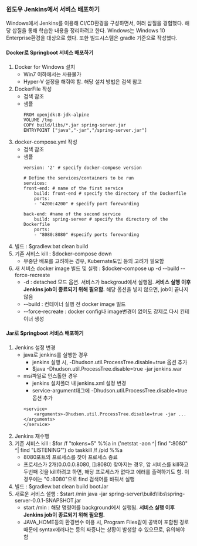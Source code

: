 ### 윈도우 Jenkins에서 서비스 배포하기
Windows에서 Jenkins를 이용해 CI/CD환경을 구성하면서, 여러 삽질을 경험했다. 해당 삽질을 통해 학습한 내용을 정리하려고 한다. Windows는 Windows 10 Enterprise환경을 대상으로 했다. 또한 빌드시스템은 gradle 기준으로 작성했다.

#### Docker로 Springboot 서비스 배포하기
1. Docker for Windows 설치
    - Win7 이하에서는 사용불가
    - Hyper-V 설정을 해줘야 함. 해당 설치 방법은 검색 참고
2. DockerFile 작성
    - 검색 참조
    - 샘플
        ```
        FROM openjdk:8-jdk-alpine
        VOLUME /tmp
        COPY build/libs/*.jar spring-server.jar
        ENTRYPOINT ["java","-jar","/spring-server.jar"]
        ```
3. docker-compose.yml 작성
    - 검색 참조
    - 샘플
        ```
        version: '2' # specify docker-compose version
 
        # Define the services/containers to be run
        services:
        front-end: # name of the first service
            build: front-end # specify the directory of the Dockerfile
            ports:
            - "4200:4200" # specify port forewarding
        
        back-end: #name of the second service
            build: spring-server # specify the directory of the Dockerfile
            ports:
            - "8080:8080" #specify ports forewarding
        ```
4. 빌드 : $gradlew.bat clean build
5. 기존 서비스 kill : $docker-compose down
    - 무중단 배포를 고려하는 경우, Kubernate도입 등의 고려가 필요함
6. 새 서비스 docker image 빌드 및 실행 : $docker-compose up -d --build --force-recreate
    - -d : detached 모드 옵션. 서비스가 backgroud에서 실행됨. __서비스 실행 이후 Jenkins job이 종료되기 위해 필요함.__ 해당 옵션을 넣지 않으면, job이 끝나지 않음
    - --build : 컨테이너 실행 전 docker image 빌드
    - --force-recreate : docker config나 image변경이 없어도 강제로 다시 컨테이너 생성

#### Jar로 Springboot 서비스 배포하기
1. Jenkins 설정 변경
    - java로 jenkins를 실행한 경우
        - jenkins 실행 시, -Dhudson.util.ProcessTree.disable=true 옵션 추가
        - $java -Dhudson.util.ProcessTree.disable=true -jar jenkins.war
    - msi파일로 인스톨한 경우
        - jenkins 설치폴더 내 jenkins.xml 설정 변경
        - service-argument태그에 -Dhudson.util.ProcessTree.disable=true 옵션 추가
        ```
        <service>
            <arguments>-Dhudson.util.ProcessTree.disable=true -jar ...</arguments>
        </service>
        ```
2. Jenkins 재수행
3. 기존 서비스 kill : $for /f "tokens=5" %%a in ('netstat -aon ^| find ":8080" ^| find "LISTENING"') do taskkill /f /pid %%a
    - 8080포트의 프로세스를 찾아 프로세스 종료
    - 프로세스가 2개(0.0.0.0:8080, []:8080) 찾아지는 경우, 앞 서비스를 kill하고 두번째 것을 kill하려고 하면, 해당 프로세스가 없다고 에러를 출력하기도 함. 이 경우에는 "0.:8080"으로 find 검색어를 바꿔서 실행
4. 빌드 : $gradlew.bat clean build bootJar
5. 새로운 서비스 샐행 : $start /min java -jar spring-server\build\libs\spring-server-0.0.1-SNAPSHOT.jar
    - start /min : 해당 명령어를 background에서 실행됨. __서비스 실행 이후 Jenkins job이 종료되기 위해 필요함.__
    - JAVA_HOME등의 환경변수 이용 시, Program Files같이 공백이 포함된 경로때문에 syntax에러나는 등의 짜증나는 상황이 발생할 수 있으므로, 유의해야 함

